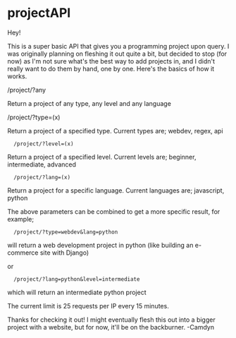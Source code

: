 # projectAPI

Hey!

This is a super basic API that gives you a programming project upon query. I was originally planning on fleshing it out quite a bit, but decided to stop (for now) as I'm not sure what's the best way to add projects in, and I didn't really want to do them by hand, one by one. Here's the basics of how it works.


  /project/?any

Return a project of any type, any level and any language


  /project/?type=(x)

Return a project of a specified type.
Current types are; webdev, regex, api

```
  /project/?level=(x)
```
Return a project of a specified level.
Current levels are; beginner, intermediate, advanced

```
  /project/?lang=(x)
```
Return a project for a specific language.
Current languages are; javascript, python


The above parameters can be combined to get a more specific result, for example;
```
  /project/?type=webdev&lang=python
```
will return a web development project in python (like building an e-commerce site with Django)

or
```
  /project/?lang=python&level=intermediate
```
which will return an intermediate python project


The current limit is 25 requests per IP every 15 minutes.


Thanks for checking it out! I might eventually flesh this out into a bigger project with a website, but for now, it'll be on the backburner.
-Camdyn
